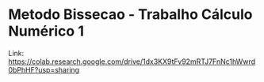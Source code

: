 # Metodo Bissecao - Trabalho Cálculo Numérico 1


Link: https://colab.research.google.com/drive/1dx3KX9tFv92mRTJ7FnNc1hWwrd0bPhHF?usp=sharing